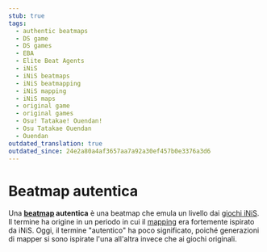 ```yaml
---
stub: true
tags:
  - authentic beatmaps
  - DS game
  - DS games
  - EBA
  - Elite Beat Agents
  - iNiS
  - iNiS beatmaps
  - iNiS beatmapping
  - iNiS mapping
  - iNiS maps
  - original game
  - original games
  - Osu! Tatakae! Ouendan!
  - Osu Tatakae Ouendan
  - Ouendan
outdated_translation: true
outdated_since: 24e2a80a4af3657aa7a92a30ef457b0e3376a3d6
---
```


# Beatmap autentica

Una **[beatmap](/wiki/Beatmap) autentica** è una beatmap che emula un livello dai [giochi iNiS](/wiki/iNiS_games). Il termine ha origine in un periodo in cui il [mapping](/wiki/Beatmapping) era fortemente ispirato da iNiS. Oggi, il termine "autentico" ha poco significato, poiché generazioni di mapper si sono ispirate l'una all'altra invece che ai giochi originali.

